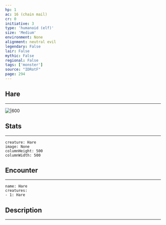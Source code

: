 ```yaml
---
hp: 1
ac: 16 (chain mail)
cr: 0
initiative: 3
type: 'humanoid (elf)'    
size: 'Medium'
environment: None
alignment: neutral evil
legendary: False
lair: False
mythic: False
regional: False
tags: ['monster']
source: "IDRotF"
page: 294
---
```


## Hare
---

![|600](D:/Program%20Files/5e.tools/img/bestiary/IDRotF/Hare.jpg)

## Stats
---

```statblock
creature: Hare
image: None
columnHeight: 500
columnWidth: 500
```

## Encounter
---

```encounter-table
name: Hare
creatures:
- 1: Hare
```

## Description
---




